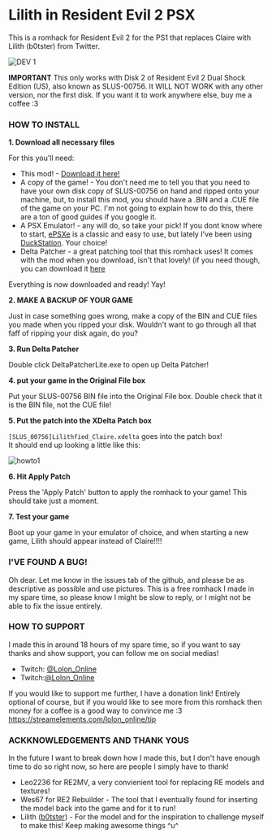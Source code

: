 # Lilith in Resident Evil 2 PSX
This is a romhack for Resident Evil 2 for the PS1 that replaces Claire with Lilith (b0tster) from Twitter.

![DEV 1](https://user-images.githubusercontent.com/18347973/176942806-474b0b0d-e68e-49a5-a8c2-e272f7455c8a.png)

**IMPORTANT** This only works with Disk 2 of Resident Evil 2 Dual Shock Edition (US), also known as SLUS-00756. It WILL NOT WORK with any other version, nor the first disk. If you want it to work anywhere else, buy me a coffee :3

### HOW TO INSTALL

**1. Download all necessary files**

  For this you'll need:
  - This mod! - [Download it here!](https://github.com/Lolon/Lilith-in-Resident-Evil-2-PSX/releases/tag/Release)
  - A copy of the game! - You don't need me to tell you that you need to have your own disk copy of SLUS-00756 on hand and ripped onto your machine, but, to install this mod, you should have a .BIN and a .CUE file of the game on your PC. I'm not going to explain how to do this, there are a ton of good guides if you google it.
  - A PSX Emulator! - any will do, so take your pick! If you dont know where to start, [ePSXe](https://www.epsxe.com/) is a classic and easy to use, but lately I've been using [DuckStation](https://github.com/stenzek/duckstation). Your choice!
  - Delta Patcher - a great patching tool that this romhack uses! It comes with the mod when you download, isn't that lovely! (if you need though, you can download it [here](https://www.romhacking.net/utilities/704/)
  
  Everything is now downloaded and ready! Yay!
  
**2. MAKE A BACKUP OF YOUR GAME**

  Just in case something goes wrong, make a copy of the BIN and CUE files you made when you ripped your disk. Wouldn't want to go through all that faff of ripping your disk again, do you?
  
**3. Run Delta Patcher**

  Double click DeltaPatcherLite.exe to open up Delta Patcher!

**4. put your game in the Original File box**

  Put your SLUS-00756 BIN file into the Original File box. Double check that it is the BIN file, not the CUE file!
 
**5. Put the patch into the XDelta Patch box**

   `[SLUS_00756]Lilithfied_Claire.xdelta` goes into the patch box!    
   It should end up looking a little like this:
   
   ![howto1](https://user-images.githubusercontent.com/18347973/176948316-1712d0eb-0da6-4090-931a-c59dbd8f26b0.png)

     
**6. Hit Apply Patch**

   Press the 'Apply Patch' button to apply the romhack to your game! This should take just a moment.
   
**7. Test your game**

   Boot up your game in your emulator of choice, and when starting a new game, Lilith should appear instead of Claire!!!!
   
   
   
### I'VE FOUND A BUG!

Oh dear. 
Let me know in the issues tab of the github, and please be as descriptive as possible and use pictures.
This is a free romhack I made in my spare time, so please know I might be slow to reply, or I might not be able to fix the issue entirely.


   
### HOW TO SUPPORT

I made this in around 18 hours of my spare time, so if you want to say thanks and show support, you can follow me on social medias!
- Twitch: [@Lolon_Online](https://twitter.com/Lolon_Online)
- Twitch:[@Lolon_Online](https://www.twitch.tv/lolon_online)

If you would like to support me further, I have a donation link! Entirely optional of course, but if you would like to see more from this romhack then money for a coffee is a good way to convince me :3
https://streamelements.com/lolon_online/tip


   
### ACKKNOWLEDGEMENTS AND THANK YOUS

In the future I want to break down how I made this, but I don't have enough time to do so right now, so here are people I simply have to thank!

- Leo2236 for RE2MV, a very convienient tool for replacing RE models and textures!
- Wes67 for RE2 Rebuilder - The tool that I eventually found for inserting the model back into the game and for it to run!
- Lilith ([b0tster](https://twitter.com/b0tster)) - For the model and for the inspiration to challenge myself to make this! Keep making awesome things ^u^
